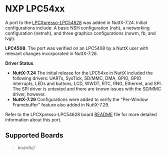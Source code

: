 # NXP LPC54xx

A port to the
[LPCXpresso-LPC54628](https://www.nxp.com/support/developer-resources/hardware-development-tools/lpcxpresso-boards/lpcxpresso54628-development-board:OM13098)
was added in NuttX-7.24. Initial configurations include: A basic NSH
configuration (nsh), a networking configuration (netnsh), and three
graphics configurations (nxwm, fb, and lvgl).

**LPC4508**. The port was verified on an LPC5408 by a NuttX user with
relevant changes incorporated in NuttX-7.26.

**Driver Status**.

  - **NuttX-7.24** The initial release for the LPC54xx in NuttX included
    the following drivers: UARTs, SysTick, SD/MMC, DMA, GPIO, GPIO
    interrupts, LEDs and buttons, LCD, WWDT, RTC, RNG, Ethernet, and
    SPI. The SPI driver is untested and there are known issues with the
    SD/MMC driver, however.
  - **NuttX-7.29** Configurations were added to verify the "Per-Window
    Framebuffer" feature also added in NuttX-7.29.

Refer to the LPCXpresso-LPC54628 board
[README](https://github.com/apache/nuttx/blob/master/Documentation/platforms/arm/lpc54xx/boards/lpcxpresso-lpc54628/README.txt)
file for more detailed information about this port.

## Supported Boards

> boards/*/*
